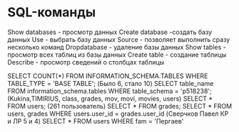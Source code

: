 # SQL-команды
  Show databases - просмотр данных
  Create database -создать базу данных
  Use - выбрать базу данных
Source - позволяет выполнить сразу несколько команд
Dropdatabase - удаление базы данных
Show tables - просмотр всех таблиц из базы данных
Create table - создание таблицы
Describe - просмотр сведений о столбцах таблицы

SELECT COUNT(*) FROM INFORMATION_SCHEMA.TABLES WHERE TABLE_TYPE = 'BASE TABLE'; (Было 6, стало 10)
SELECT table_name FROM information_schema.tables WHERE table_schema = 'p518238'; (Kukina,TIMIRIUS, class, grades, mov, movi, movies, users)
SELECT * FROM users; (261 пользователь)
SELECT * FROM grades;
SELECT * FROM users, grades WHERE users.user_id = grades.user_id (Сверчков Павел КР и ЛР 5 и 4)
SELECT * FROM users WHERE fam = 'Пергаев'

